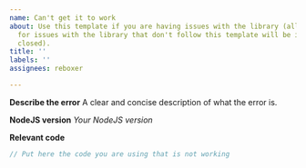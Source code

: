 ```yaml
---
name: Can't get it to work
about: Use this template if you are having issues with the library (all issues opened
  for issues with the library that don't follow this template will be ignored and
  closed).
title: ''
labels: ''
assignees: reboxer

---
```


**Describe the error**
A clear and concise description of what the error is.

**NodeJS version**
*Your NodeJS version*

**Relevant code**
```js
// Put here the code you are using that is not working
```
